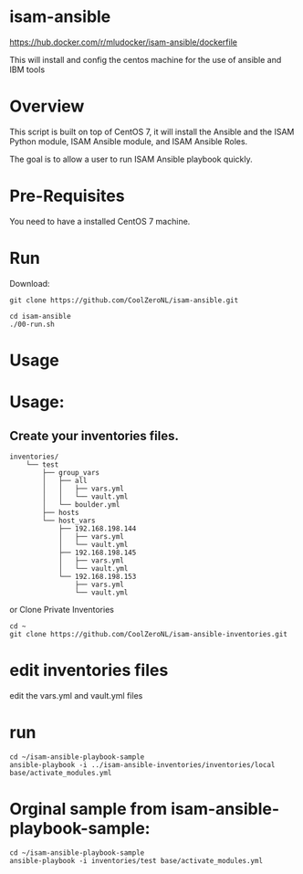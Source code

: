 # isam-ansible
https://hub.docker.com/r/mludocker/isam-ansible/dockerfile

This will install and config the centos machine for the use of ansible and IBM tools

# Overview
This script is built on top of CentOS 7, it will install the Ansible and the ISAM Python module, ISAM Ansible module, and ISAM Ansible Roles.

The goal is to allow a user to run ISAM Ansible playbook quickly.

# Pre-Requisites
You need to have a installed CentOS 7 machine.

# Run
Download:
```
git clone https://github.com/CoolZeroNL/isam-ansible.git
```

```
cd isam-ansible
./00-run.sh
```

# Usage
# Usage:
## Create your inventories files.
```
inventories/
    └── test
        ├── group_vars
        │   ├── all
        │   │   ├── vars.yml
        │   │   └── vault.yml
        │   └── boulder.yml
        ├── hosts
        └── host_vars
            ├── 192.168.198.144
            │   ├── vars.yml
            │   └── vault.yml
            ├── 192.168.198.145
            │   ├── vars.yml
            │   └── vault.yml
            └── 192.168.198.153
                ├── vars.yml
                └── vault.yml
```

or Clone Private Inventories
```
cd ~
git clone https://github.com/CoolZeroNL/isam-ansible-inventories.git
```

# edit inventories files
edit the vars.yml and vault.yml files

# run
```
cd ~/isam-ansible-playbook-sample
ansible-playbook -i ../isam-ansible-inventories/inventories/local base/activate_modules.yml
```


# Orginal sample from isam-ansible-playbook-sample:
```
cd ~/isam-ansible-playbook-sample
ansible-playbook -i inventories/test base/activate_modules.yml
```

